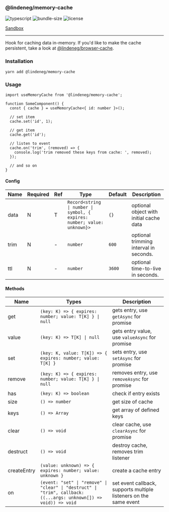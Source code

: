 ### @lindeneg/memory-cache

![typescript](https://badgen.net/badge/icon/typescript?icon=typescript&label) ![bundle-size](https://badgen.net/bundlephobia/min/@lindeneg/memory-cache) ![license](https://badgen.net/npm/license/@lindeneg/memory-cache)

[Sandbox](https://codesandbox.io/s/lindeneg-memory-cache-5ygvx)

---

Hook for caching data in-memory. If you'd like to make the cache persistent, take a look at [@lindeneg/browser-cache](https://github.com/lindeneg/lindeneg-npm-packages/tree/master/packages/browser-cache).

### Installation

`yarn add @lindeneg/memory-cache`

### Usage

```tsx
import useMemoryCache from '@lindeneg/memory-cache';

function SomeComponent() {
  const { cache } = useMemoryCache<{ id: number }>();

  // set item
  cache.set('id', 1);

  // get item
  cache.get('id');

  // listen to event
  cache.on('trim', (removed) => {
    console.log('trim removed these keys from cache: ', removed);
  });

  // and so on
}
```

#### Config

| Name | Required | Ref | Type                                                                     | Default | Description                             |
| ---- | -------- | --- | ------------------------------------------------------------------------ | ------- | --------------------------------------- |
| data | N        | T   | `Record<string \| number \| symbol, { expires: number; value: unknown}>` | `{}`    | optional object with initial cache data |
| trim | N        | -   | `number`                                                                 | `600`   | optional trimming interval in seconds.  |
| ttl  | N        | -   | `number`                                                                 | `3600`  | optional time-to-live in seconds.       |

#### Methods

| Name        | Types                                                                                                             | Description                                                       |
| ----------- | ----------------------------------------------------------------------------------------------------------------- | ----------------------------------------------------------------- |
| get         | `(key: K) => { expires: number; value: T[K] } \| null`                                                            | gets entry, use `getAsync` for promise                            |
| value       | `(key: K) => T[K] \| null`                                                                                        | gets entry value, use `valueAsync` for promise                    |
| set         | `(key: K, value: T[K]) => { expires: number; value: T[K] }`                                                       | sets entry, use `setAsync` for promise                            |
| remove      | `(key: K) => { expires: number; value: T[K] } \| null`                                                            | removes entry, use `removeAsync` for promise                      |
| has         | `(key: K) => boolean`                                                                                             | check if entry exists                                             |
| size        | `() => number`                                                                                                    | get size of cache                                                 |
| keys        | `() => Array`                                                                                                     | get array of defined keys                                         |
| clear       | `() => void`                                                                                                      | clear cache, use `clearAsync` for promise                         |
| destruct    | `() => void`                                                                                                      | destroy cache, removes trim listener                              |
| createEntry | `(value: unknown) => { expires: number; value: unknown }`                                                         | create a cache entry                                              |
| on          | `(event: "set" \| "remove" \| "clear" \| "destruct" \| "trim", callback: ((...args: unknown[]) => void)) => void` | set event callback, supports multiple listeners on the same event |
